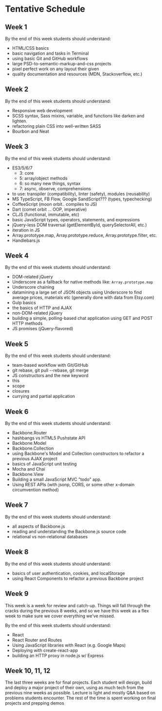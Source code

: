# Tentative Schedule
## Week 1
By the end of this week students should understand:
- HTML/CSS basics
- basic navigation and tasks in Terminal
- using basic Git and GitHub workflows
- large PSD-to-semantic-markup-and-css projects
- pixel perfect work on any layout their given
- quality documentation and resources (MDN, Stackoverflow, etc.)
## Week 2
By the end of this week students should understand:
- Responsive web development
- SCSS syntax, Sass mixins, variable, and functions like darken and lighten.
- refactoring plain CSS into well-written SASS
- Bourbon and Neat
## Week 3
By the end of this week students should understand:
- ES3/5/6/7
  - 3: core
  - 5: array/object methods
  - 6: so many new things, syntax
  - 7: async, observe, comprehensions
- to use: transpiler (compatibility), linter (safety), modules (reusability)
- MS TypeScript, FB Flow, Google SandScript??? (types, typechecking)
- CoffeeScript (moon orbit.. compiles to JS)
- Dart (comet orbit ... OOP, imperative)
- CLJS (functional, immutable, etc)
- basic JavaScript types, operators, statements, and expressions
- jQuery-less DOM traversal (getElementById, querySelectorAll, etc.)
- iteration in JS
- Array.prototype.map, Array.prototype.reduce, Array.prototype.filter, etc.
- Handlebars.js
## Week 4
By the end of this week students should understand:
- DOM-related jQuery
- Underscore as a fallback for native methods like: `Array.prototype.map`
- Underscore chaining
- datamining a large set of JSON objects using Underscore to find average prices, materials etc (generally done with data from Etsy.com)
- Gulp basics
- the basics of HTTP and AJAX
- non-DOM-related jQuery
- building a simple, polling-based chat application using GET and POST HTTP methods
- JS promises (jQuery-flavored)
## Week 5 
By the end of this week students should understand:
- team-based workflow with Git/GitHub
- git rebase, git pull --rebase, git merge
- JS constructors and the new keyword
- this
- scope
- closures
- currying and partial application
## Week 6 
By the end of this week students should understand:
- Backbone.Router
- hashbangs vs HTML5 Pushstate API
- Backbone.Model
- Backbone.Collection
- using Backbone's Model and Collection constructors to refactor a previous AJAX project
- basics of JavaScript unit testing
- Mocha and Chai
- Backbone.View
- Building a small JavaScript MVC "todo" app.
- Using REST APIs (with jsonp, CORS, or some other x-domain circumvention method)
## Week 7 
By the end of this week students should understand:
- all aspects of Backbone.js
- reading and understanding the Backbone.js source code
- relational vs non-relational databases
## Week 8 
By the end of this week students should understand:
- basics of user authentication, cookies, and localStorage
- using React Components to refactor a previous Backbone project
## Week 9 
This week is a week for review and catch-up. Things will fall through the cracks during the previous 8 weeks, and so we have this week as a flex week to make sure we cover everything we've missed.

By the end of this week students should understand:
- React
- React Router and Routes
- Using JavaScript libraries with React (e.g. Google Maps)
- Deploying with create-react-app
- building an HTTP proxy in node.js w/ Express
## Week 10, 11, 12
The last three weeks are for final projects. Each student will design, build and deploy a major project of their own, using as much tech from the previous nine weeks as possible. Lecture is light and mostly Q&A based on problems students encounter. The rest of the time is spent working on final projects and prepping demos